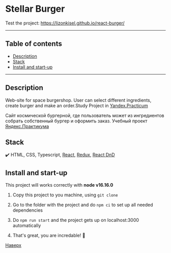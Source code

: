 # Stellar Burger

Test the project: https://lizonkisel.github.io/react-burger/

---

## Table of contents

- [Description](#description)
- [Stack](#technologies)
- [Install and start-up](#instruction)

---

## <a id="description" /> Description

Web-site for space burgershop. User can select different ingredients, create burger and make an order.Study Project in [Yandex.Practicum](https://practicum.yandex.ru/)

Сайт космической бургерной, где пользователь может из ингредиентов собрать собственный бургер и оформить заказ. Учебный проект [Яндекс.Практикума](https://practicum.yandex.ru/)


## <a id="technologies" /> Stack

:heavy_check_mark: HTML, CSS, Typescript, [React](https://reactjs.org/), [Redux](https://redux.js.org/), [React DnD](https://react-dnd.github.io/react-dnd/docs/tutorial)


## <a id="instruction" /> Install and start-up

This project will works correctly with **node v16.16.0**

1. Copy this project to you machine, using `git clone`

2. Go to the folder with the project and do `npm ci` to set up all needed dependencies

3. Do `npm run start` and the project gets up on localhost:3000 automatically

4. That's great, you are incredable! :mechanical_arm:

[Наверх](#top)
